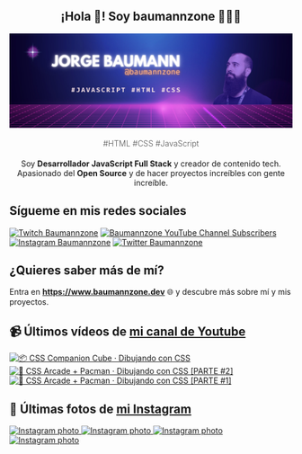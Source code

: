 <p align="center">
   <h2 align="center">¡Hola 👋! Soy baumannzone 👨🏻‍💻</h2>
   <img align="center" src="img/header.png" />
   <h4 align="center" style="font-weight: 300; color: #555;">#HTML #CSS #JavaScript</h4>
</p>

<p align="center" style="margin-bottom: 20px">Soy <strong>Desarrollador JavaScript Full Stack</strong> y creador de contenido tech.
<br/>
Apasionado del <strong>Open Source</strong> y de hacer proyectos increíbles con gente increíble.
</p>

## Sígueme en mis redes sociales

[![Twitch Baumannzone](https://img.shields.io/twitch/status/baumannzone?style=social)](https://twitch.tv/baumannzone)
[![Baumannzone YouTube Channel Subscribers](https://img.shields.io/youtube/channel/subscribers/UCTTj5ztXnGeDRPFVsBp7VMA?style=social)](https://youtube.com/rambitojs)
[![Instagram Baumannzone](https://img.shields.io/badge/Baumannzone--_.svg?label=Instagram&style=social&logo=instagram)](https://instagram.com/baumannzone)
[![Twitter Baumannzone](https://img.shields.io/twitter/follow/Baumannzone?label=Twitter&style=social)](https://twitter.com/baumannzone)

## ¿Quieres saber más de mí?

Entra en **https://www.baumannzone.dev** 🌐 y descubre más sobre mí y mis proyectos.

## 📹 Últimos vídeos de [mi canal de Youtube](https://youtube.com/rambitojs?sub_confirmation=1)


<a href='https://youtu.be/W6xwoSJahA0' target='_blank'>
  <img width='30%' src='https://img.youtube.com/vi/W6xwoSJahA0/mqdefault.jpg' alt='📦 CSS Companion Cube · Dibujando con CSS' />
</a>
<a href='https://youtu.be/9C3NXVXewH8' target='_blank'>
  <img width='30%' src='https://img.youtube.com/vi/9C3NXVXewH8/mqdefault.jpg' alt='👾 CSS Arcade + Pacman · Dibujando con CSS [PARTE #2]' />
</a>
<a href='https://youtu.be/2ahqLdgkSxA' target='_blank'>
  <img width='30%' src='https://img.youtube.com/vi/2ahqLdgkSxA/mqdefault.jpg' alt='👾 CSS Arcade + Pacman · Dibujando con CSS [PARTE #1]' />
</a>

## 📸 Últimas fotos de [mi Instagram](https://instagram.com/baumannzone)


<a href='https://instagram.com/p/C1Z0eADI6Yf' target='_blank'>
  <img width='20%' src='https://instagram.fdub3-2.fna.fbcdn.net/v/t51.2885-15/413233902_909371237503034_3082149462268374716_n.jpg?stp=dst-jpg_e15_fr_s1080x1080&_nc_ht=instagram.fdub3-2.fna.fbcdn.net&_nc_cat=102&_nc_ohc=OjekRfbrEV4AX_M59jI&edm=APU89FABAAAA&ccb=7-5&ig_cache_key=MzI2Nzg3Mzc2NDY4OTU1MjkyNw%3D%3D.2-ccb7-5&oh=00_AfCaLkFj4zlfHh3Zqkyw90pIElBv81QLpq_4VGWaLPAnlQ&oe=659435FC&_nc_sid=bc0c2c' alt='Instagram photo' />
</a>
<a href='https://instagram.com/p/C1WtP91InOe' target='_blank'>
  <img width='20%' src='https://instagram.fdub3-2.fna.fbcdn.net/v/t51.2885-15/412689044_1432867804247433_2957485866472235905_n.jpg?stp=dst-jpg_e15_fr_s1080x1080&_nc_ht=instagram.fdub3-2.fna.fbcdn.net&_nc_cat=109&_nc_ohc=YfpXBNyVTxoAX87Ra6t&edm=APU89FABAAAA&ccb=7-5&ig_cache_key=MzI2Njk5NzU4MDQ5Nzg4ODcyOQ%3D%3D.2-ccb7-5&oh=00_AfD_S6j-19nFkuXAUtMw1WFuj1jO2HCMT3dK91MhSonkGw&oe=65944942&_nc_sid=bc0c2c' alt='Instagram photo' />
</a>
<a href='https://instagram.com/p/C1SKYMaIDaP' target='_blank'>
  <img width='20%' src='https://instagram.fdub3-2.fna.fbcdn.net/v/t51.2885-15/412590924_1412741992995371_7471484264113640484_n.jpg?stp=dst-jpg_e15_fr_s1080x1080&_nc_ht=instagram.fdub3-2.fna.fbcdn.net&_nc_cat=111&_nc_ohc=Hi04rouls8kAX_fMBpG&edm=APU89FABAAAA&ccb=7-5&ig_cache_key=MzI2NTcxODMyMjg1MjgwNDIzOQ%3D%3D.2-ccb7-5&oh=00_AfC8PJ_jE4EakAnKR9TEMMqEfkSid6MWXVN5MnZV6PrUyA&oe=65944644&_nc_sid=bc0c2c' alt='Instagram photo' />
</a>
<a href='https://instagram.com/p/C0wvw04IjE7' target='_blank'>
  <img width='20%' src='https://instagram.fdub3-2.fna.fbcdn.net/v/t51.2885-15/410431685_2324562264396277_1565438691155214994_n.jpg?stp=dst-jpg_e15_fr_s1080x1080&_nc_ht=instagram.fdub3-2.fna.fbcdn.net&_nc_cat=101&_nc_ohc=3COzpeMyfAUAX_aOTf5&edm=APU89FABAAAA&ccb=7-5&ig_cache_key=MzI1NjMxMjU5NDA4NjExMzU5NQ%3D%3D.2-ccb7-5&oh=00_AfDR2n7MtLsv_bV2JQP83nUseDJKVsRzvEtirLeD1BV-iA&oe=659415E6&_nc_sid=bc0c2c' alt='Instagram photo' />
</a>
